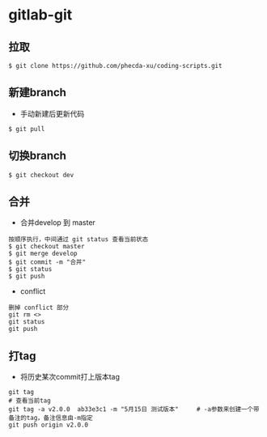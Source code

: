 # gitlab-git

## 拉取

```
$ git clone https://github.com/phecda-xu/coding-scripts.git
```

## 新建branch

- 手动新建后更新代码

```
$ git pull
```

## 切换branch

```
$ git checkout dev
```

## 合并

- 合并develop 到 master

```
按顺序执行，中间通过 git status 查看当前状态
$ git checkout master
$ git merge develop
$ git commit -m "合并"
$ git status
$ git push
```
- conflict

```
删掉 conflict 部分
git rm <>
git status
git push
```

## 打tag

- 将历史某次commit打上版本tag

```
git tag                                                                          # 查看当前tag
git tag -a v2.0.0  ab33e3c1 -m "5月15日 测试版本"     # -a参数来创建一个带备注的tag，备注信息由-m指定
git push origin v2.0.0
```